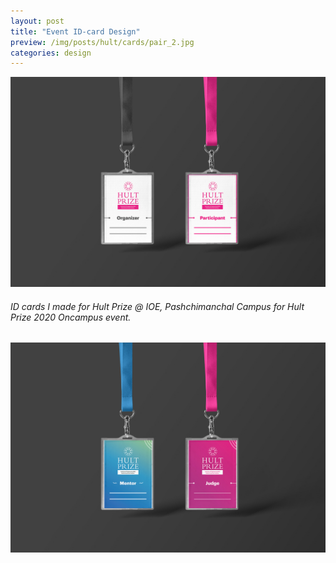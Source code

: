 ```yaml
---
layout: post
title: "Event ID-card Design"
preview: /img/posts/hult/cards/pair_2.jpg
categories: design
---
```


![pair 1](/img/posts/hult/cards/pair_1.jpg) 

###### ID cards I made for Hult Prize @ IOE, Pashchimanchal Campus for Hult Prize 2020 Oncampus event.

![pair 2](/img/posts/hult/cards/pair_2.jpg) 